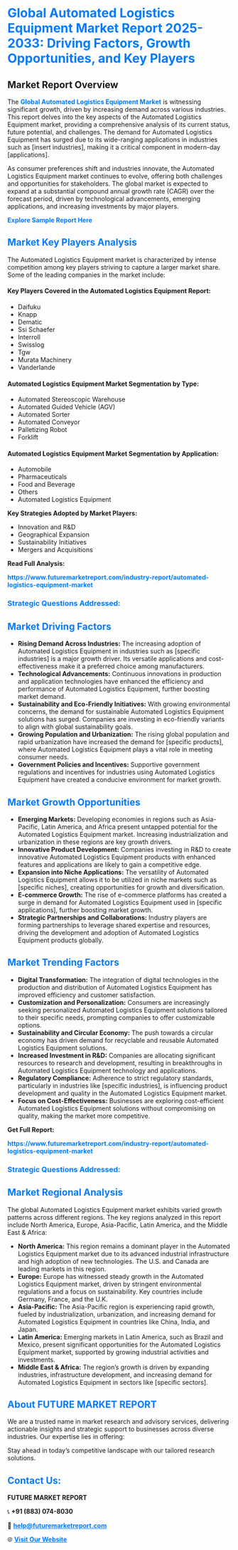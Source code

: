 <h1 style="color: #007BFF;">Global Automated Logistics Equipment Market Report 2025-2033: Driving Factors, Growth Opportunities, and Key Players</h1>

<section id="overview">
<h2>Market Report Overview</h2>
<p>The <a href="https://www.futuremarketreport.com/industry-report/automated-logistics-equipment-market" style="color: #007BFF; text-decoration: none;"><strong>Global Automated Logistics Equipment Market</strong></a> is witnessing significant growth, driven by increasing demand across various industries. This report delves into the key aspects of the Automated Logistics Equipment market, providing a comprehensive analysis of its current status, future potential, and challenges. The demand for Automated Logistics Equipment has surged due to its wide-ranging applications in industries such as [insert industries], making it a critical component in modern-day [applications].</p>
<p>As consumer preferences shift and industries innovate, the Automated Logistics Equipment market continues to evolve, offering both challenges and opportunities for stakeholders. The global market is expected to expand at a substantial compound annual growth rate (CAGR) over the forecast period, driven by technological advancements, emerging applications, and increasing investments by major players.</p>
</section>

<section id="overview">
<p><a href="https://www.futuremarketreport.com/request-sample/reportId=128230" style="color: #007BFF; text-decoration: none;"><strong>Explore Sample Report Here</strong></a></p>
</section>

<section id="key-players">
<h2 style="color: #007BFF;">Market Key Players Analysis</h2>
<p>The Automated Logistics Equipment market is characterized by intense competition among key players striving to capture a larger market share. Some of the leading companies in the market include:</p>
<h4>Key Players Covered in the Automated Logistics Equipment Report:</h4>
<ul><li>Daifuku</li><li>Knapp</li><li>Dematic</li><li>Ssi Schaefer</li><li>Interroll</li><li>Swisslog</li><li>Tgw</li><li>Murata Machinery</li><li>Vanderlande</li></ul>
<h4>Automated Logistics Equipment Market Segmentation by Type:</h4>
<ul><li>Automated Stereoscopic Warehouse</li><li>Automated Guided Vehicle (AGV)</li><li>Automated Sorter</li><li>Automated Conveyor</li><li>Palletizing Robot</li><li>Forklift</li></ul>

<h4>Automated Logistics Equipment Market Segmentation by Application:</h4>
<ul><li>Automobile</li><li>Pharmaceuticals</li><li>Food and Beverage</li><li>Others</li><li>Automated Logistics Equipment</li></ul>
<p><strong>Key Strategies Adopted by Market Players:</strong></p>
<ul>
<li>Innovation and R&D</li>
<li>Geographical Expansion</li>
<li>Sustainability Initiatives</li>
<li>Mergers and Acquisitions</li>
</ul>
</section>

<section>
<p><strong>Read Full Analysis: </strong></p><a href="https://www.futuremarketreport.com/industry-report/automated-logistics-equipment-market" style="color: #007BFF; text-decoration: none;"><strong>https://www.futuremarketreport.com/industry-report/automated-logistics-equipment-market</strong></a>
<h3 style="color: #007BFF;">Strategic Questions Addressed:</h3>
</section>

<section id="driving-factors">
<h2 style="color: #007BFF;">Market Driving Factors</h2>
<ul>
<li><strong>Rising Demand Across Industries:</strong> The increasing adoption of Automated Logistics Equipment in industries such as [specific industries] is a major growth driver. Its versatile applications and cost-effectiveness make it a preferred choice among manufacturers.</li>
<li><strong>Technological Advancements:</strong> Continuous innovations in production and application technologies have enhanced the efficiency and performance of Automated Logistics Equipment, further boosting market demand.</li>
<li><strong>Sustainability and Eco-Friendly Initiatives:</strong> With growing environmental concerns, the demand for sustainable Automated Logistics Equipment solutions has surged. Companies are investing in eco-friendly variants to align with global sustainability goals.</li>
<li><strong>Growing Population and Urbanization:</strong> The rising global population and rapid urbanization have increased the demand for [specific products], where Automated Logistics Equipment plays a vital role in meeting consumer needs.</li>
<li><strong>Government Policies and Incentives:</strong> Supportive government regulations and incentives for industries using Automated Logistics Equipment have created a conducive environment for market growth.</li>
</ul>
</section>

<section id="growth-opportunities">
<h2 style="color: #007BFF;">Market Growth Opportunities</h2>
<ul>
<li><strong>Emerging Markets:</strong> Developing economies in regions such as Asia-Pacific, Latin America, and Africa present untapped potential for the Automated Logistics Equipment market. Increasing industrialization and urbanization in these regions are key growth drivers.</li>
<li><strong>Innovative Product Development:</strong> Companies investing in R&D to create innovative Automated Logistics Equipment products with enhanced features and applications are likely to gain a competitive edge.</li>
<li><strong>Expansion into Niche Applications:</strong> The versatility of Automated Logistics Equipment allows it to be utilized in niche markets such as [specific niches], creating opportunities for growth and diversification.</li>
<li><strong>E-commerce Growth:</strong> The rise of e-commerce platforms has created a surge in demand for Automated Logistics Equipment used in [specific applications], further boosting market growth.</li>
<li><strong>Strategic Partnerships and Collaborations:</strong> Industry players are forming partnerships to leverage shared expertise and resources, driving the development and adoption of Automated Logistics Equipment products globally.</li>
</ul>
</section>

<section id="trending-factors">
<h2 style="color: #007BFF;">Market Trending Factors</h2>
<ul>
<li><strong>Digital Transformation:</strong> The integration of digital technologies in the production and distribution of Automated Logistics Equipment has improved efficiency and customer satisfaction.</li>
<li><strong>Customization and Personalization:</strong> Consumers are increasingly seeking personalized Automated Logistics Equipment solutions tailored to their specific needs, prompting companies to offer customizable options.</li>
<li><strong>Sustainability and Circular Economy:</strong> The push towards a circular economy has driven demand for recyclable and reusable Automated Logistics Equipment solutions.</li>
<li><strong>Increased Investment in R&D:</strong> Companies are allocating significant resources to research and development, resulting in breakthroughs in Automated Logistics Equipment technology and applications.</li>
<li><strong>Regulatory Compliance:</strong> Adherence to strict regulatory standards, particularly in industries like [specific industries], is influencing product development and quality in the Automated Logistics Equipment market.</li>
<li><strong>Focus on Cost-Effectiveness:</strong> Businesses are exploring cost-efficient Automated Logistics Equipment solutions without compromising on quality, making the market more competitive.</li>
</ul>
</section>

<section>
<p><strong>Get Full Report: </strong></p><a href="https://www.futuremarketreport.com/industry-report/automated-logistics-equipment-market" style="color: #007BFF; text-decoration: none;"><strong>https://www.futuremarketreport.com/industry-report/automated-logistics-equipment-market</strong></a>
<h3 style="color: #007BFF;">Strategic Questions Addressed:</h3>
</section>


<section id="regional-analysis">
<h2 style="color: #007BFF;">Market Regional Analysis</h2>
<p>The global Automated Logistics Equipment market exhibits varied growth patterns across different regions. The key regions analyzed in this report include North America, Europe, Asia-Pacific, Latin America, and the Middle East & Africa:</p>
<ul>
<li><strong>North America:</strong> This region remains a dominant player in the Automated Logistics Equipment market due to its advanced industrial infrastructure and high adoption of new technologies. The U.S. and Canada are leading markets in this region.</li>
<li><strong>Europe:</strong> Europe has witnessed steady growth in the Automated Logistics Equipment market, driven by stringent environmental regulations and a focus on sustainability. Key countries include Germany, France, and the U.K.</li>
<li><strong>Asia-Pacific:</strong> The Asia-Pacific region is experiencing rapid growth, fueled by industrialization, urbanization, and increasing demand for Automated Logistics Equipment in countries like China, India, and Japan.</li>
<li><strong>Latin America:</strong> Emerging markets in Latin America, such as Brazil and Mexico, present significant opportunities for the Automated Logistics Equipment market, supported by growing industrial activities and investments.</li>
<li><strong>Middle East & Africa:</strong> The region’s growth is driven by expanding industries, infrastructure development, and increasing demand for Automated Logistics Equipment in sectors like [specific sectors].</li>
</ul>
</section>

<footer>
<h2 style="color: #007BFF;">About FUTURE MARKET REPORT</h2>
<p>We are a trusted name in market research and advisory services, delivering actionable insights and strategic support to businesses across diverse industries. Our expertise lies in offering:</p>

<p>Stay ahead in today’s competitive landscape with our tailored research solutions.</p>

<h2 style="color: #007BFF;">Contact Us:</h2>
<p><strong>FUTURE MARKET REPORT</strong></p>
<p>📞 <strong>+91 (883) 074-8030</strong></p>
<p>📧 <strong><a href="mailto:help@futuremarketreport.com" style="color: #007BFF;">help@futuremarketreport.com</a></strong></p>
<p>🌐 <strong><a href="https://www.futuremarketreport.com/" style="color: #007BFF;">Visit Our Website</a></strong></p>
</footer>
